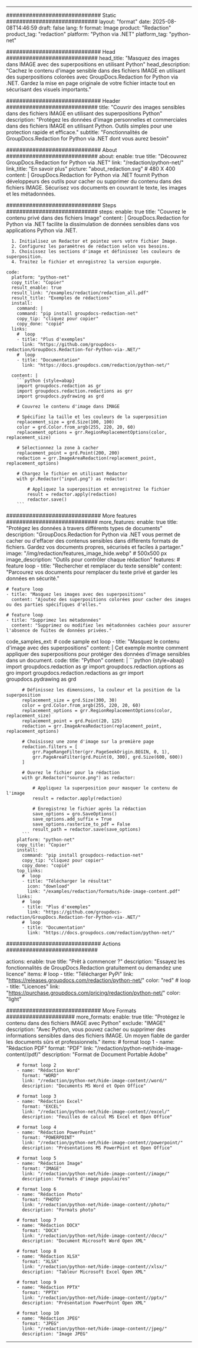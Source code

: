 
---
############################# Static ############################
layout: "format"
date:  2025-08-08T14:46:59
draft: false
lang: fr
format: Image
product: "Redaction"
product_tag: "redaction"
platform: "Python via .NET"
platform_tag: "python-net"

############################# Head ############################
head_title: "Masquez des images dans IMAGE avec des superpositions en utilisant Python"
head_description: "Cachez le contenu d'image sensible dans des fichiers IMAGE en utilisant des superpositions colorées avec GroupDocs.Redaction for Python via .NET. Gardez la mise en page originale de votre fichier intacte tout en sécurisant des visuels importants."

############################# Header ############################
title: "Couvrir des images sensibles dans des fichiers IMAGE en utilisant des superpositions Python" 
description: "Protégez les données d'image personnelles et commerciales dans des fichiers IMAGE en utilisant Python. Outils simples pour une protection rapide et efficace."
subtitle: "Fonctionnalités de GroupDocs.Redaction for Python via .NET dont vous aurez besoin" 

############################# About ############################
about:
    enable: true
    title: "Découvrez GroupDocs.Redaction for Python via .NET"
    link: "/redaction/python-net/"
    link_title: "En savoir plus"
    picture: "about_redaction.svg" # 480 X 400
    content: |
       GroupDocs.Redaction for Python via .NET fournit Python développeurs des outils pour cacher ou supprimer du contenu dans des fichiers IMAGE. Sécurisez vos documents en couvrant le texte, les images et les métadonnées.

############################# Steps ############################
steps:
    enable: true
    title: "Couvrez le contenu privé dans des fichiers Image"
    content: |
      GroupDocs.Redaction for Python via .NET facilite la dissimulation de données sensibles dans vos applications Python via .NET.
      
      1. Initialisez un Redactor et pointez vers votre fichier Image.
      2. Configurez les paramètres de rédaction selon vos besoins.
      3. Choisissez les sections d'image et définissez les couleurs de superposition.
      4. Traitez le fichier et enregistrez la version expurgée.
   
    code:
      platform: "python-net"
      copy_title: "Copier"
      result_enable: true
      result_link: "/examples/redaction/redaction_all.pdf"
      result_title: "Exemples de rédactions"
      install:
        command: |
        command: "pip install groupdocs-redaction-net"
        copy_tip: "cliquez pour copier"
        copy_done: "copié"
      links:
        #  loop
        - title: "Plus d'exemples"
          link: "https://github.com/groupdocs-redaction/GroupDocs.Redaction-for-Python-via-.NET/"
        #  loop
        - title: "Documentation"
          link: "https://docs.groupdocs.com/redaction/python-net/"
          
      content: |
        ```python {style=abap}
        import groupdocs.redaction as gr
        import groupdocs.redaction.redactions as grr
        import groupdocs.pydrawing as grd

        # Couvrez le contenu d'image dans IMAGE

        # Spécifiez la taille et les couleurs de la superposition
        replacement_size = grd.Size(100, 100)
        color = grd.Color.from_argb(255, 220, 20, 60)
        replacement_options = grr.RegionReplacementOptions(color, replacement_size)

        # Sélectionnez la zone à cacher
        replacement_point = grd.Point(200, 200)
        redaction = grr.ImageAreaRedaction(replacement_point, replacement_options)
                
        # Chargez le fichier en utilisant Redactor
        with gr.Redactor("input.png") as redactor:

            # Appliquez la superposition et enregistrez le fichier
            result = redactor.apply(redaction)
            redactor.save()
        ```            


############################# More features ############################
more_features:
  enable: true
  title: "Protégez les données à travers différents types de documents"
  description: "GroupDocs.Redaction for Python via .NET vous permet de cacher ou d'effacer des contenus sensibles dans différents formats de fichiers. Gardez vos documents propres, sécurisés et faciles à partager."
  image: "/img/redaction/features_image_hide.webp" # 500x500 px
  image_description: "Outils pour contrôler chaque rédaction"
  features:
    # feature loop
    - title: "Rechercher et remplacer du texte sensible"
      content: "Parcourez vos documents pour remplacer du texte privé et garder les données en sécurité."

    # feature loop
    - title: "Masquez les images avec des superpositions"
      content: "Ajoutez des superpositions colorées pour cacher des images ou des parties spécifiques d'elles."

    # feature loop
    - title: "Supprimez les métadonnées"
      content: "Supprimez ou modifiez les métadonnées cachées pour assurer l'absence de fuites de données privées."
      
  code_samples_ext:
    # code sample ext loop
    - title: "Masquez le contenu d'image avec des superpositions"
      content: |
        Cet exemple montre comment appliquer des superpositions pour protéger des données d'image sensibles dans un document.
      code:
        title: "Python"
        content: |
          ```python {style=abap}
          import groupdocs.redaction as gr
          import groupdocs.redaction.options as gro
          import groupdocs.redaction.redactions as grr
          import groupdocs.pydrawing as grd

          # Définissez les dimensions, la couleur et la position de la superposition
          replacement_size = grd.Size(300, 30)
          color = grd.Color.from_argb(255, 220, 20, 60)
          replacement_options = grr.RegionReplacementOptions(color, replacement_size)
          replacement_point = grd.Point(20, 125)
          redaction = grr.ImageAreaRedaction(replacement_point, replacement_options)

          # Choisissez une zone d'image sur la première page
          redaction.filters = [
              grr.PageRangeFilter(grr.PageSeekOrigin.BEGIN, 0, 1),
              grr.PageAreaFilter(grd.Point(0, 300), grd.Size(600, 600))
          ]

          # Ouvrez le fichier pour la rédaction
          with gr.Redactor("source.png") as redactor:

              # Appliquez la superposition pour masquer le contenu de l'image
              result = redactor.apply(redaction)

              # Enregistrez le fichier après la rédaction
              save_options = gro.SaveOptions()
              save_options.add_suffix = True
              save_options.rasterize_to_pdf = False
              result_path = redactor.save(save_options)
          ```
        platform: "python-net"
        copy_title: "Copier"
        install:
          command: "pip install groupdocs-redaction-net"
          copy_tip: "cliquez pour copier"
          copy_done: "copié"
        top_links:
          #  loop
          - title: "Télécharger le résultat"
            icon: "download"
            link: "/examples/redaction/formats/hide-image-content.pdf"
        links:
          #  loop
          - title: "Plus d'exemples"
            link: "https://github.com/groupdocs-redaction/GroupDocs.Redaction-for-Python-via-.NET/"
          #  loop
          - title: "Documentation"
            link: "https://docs.groupdocs.com/redaction/python-net/"


############################# Actions ############################

actions:
  enable: true
  title: "Prêt à commencer ?"
  description: "Essayez les fonctionnalités de GroupDocs.Redaction gratuitement ou demandez une licence"
  items:
    #  loop
    - title: "Télécharger PyPi"
      link: "https://releases.groupdocs.com/redaction/python-net/"
      color: "red"
        #  loop
    - title: "Licences"
      link: "https://purchase.groupdocs.com/pricing/redaction/python-net/"
      color: "light"


############################# More Formats #####################
more_formats:
    enable: true
    title: "Protégez le contenu dans des fichiers IMAGE avec Python"
    exclude: "IMAGE"
    description: "Avec Python, vous pouvez cacher ou supprimer des informations sensibles dans des fichiers IMAGE. Un moyen fiable de garder les documents sûrs et professionnels."
    items: 
        # format loop 1
        - name: "Rédaction PDF"
          format: "PDF"
          link: "/redaction/python-net/hide-image-content//pdf/"
          description: "Format de Document Portable Adobe"

        # format loop 2
        - name: "Rédaction Word"
          format: "WORD"
          link: "/redaction/python-net/hide-image-content//word/"
          description: "Documents MS Word et Open Office"
          
        # format loop 3
        - name: "Rédaction Excel"
          format: "EXCEL"
          link: "/redaction/python-net/hide-image-content//excel/"
          description: "Feuilles de calcul MS Excel et Open Office"

        # format loop 4
        - name: "Rédaction PowerPoint"
          format: "POWERPOINT"
          link: "/redaction/python-net/hide-image-content//powerpoint/"
          description: "Présentations MS PowerPoint et Open Office"

        # format loop 5
        - name: "Rédaction Image"
          format: "IMAGE"
          link: "/redaction/python-net/hide-image-content//image/"
          description: "Formats d'image populaires"

        # format loop 6
        - name: "Rédaction Photo"
          format: "PHOTO"
          link: "/redaction/python-net/hide-image-content//photo/"
          description: "Formats photo"

        # format loop 7
        - name: "Rédaction DOCX"
          format: "DOCX"
          link: "/redaction/python-net/hide-image-content//docx/"
          description: "Document Microsoft Word Open XML"
          
        # format loop 8
        - name: "Rédaction XLSX"
          format: "XLSX"
          link: "/redaction/python-net/hide-image-content//xlsx/"
          description: "Tableur Microsoft Excel Open XML"
          
        # format loop 9
        - name: "Rédaction PPTX"
          format: "PPTX"
          link: "/redaction/python-net/hide-image-content//pptx/"
          description: "Présentation PowerPoint Open XML"

        # format loop 10
        - name: "Rédaction JPEG"
          format: "JPEG"
          link: "/redaction/python-net/hide-image-content//jpeg/"
          description: "Image JPEG"


---
